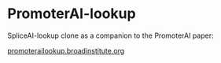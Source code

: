 # PromoterAI-lookup
SpliceAI-lookup clone as a companion to the PromoterAI paper:

[promoterailookup.broadinstitute.org](https://promoterailookup.broadinstitute.org)
